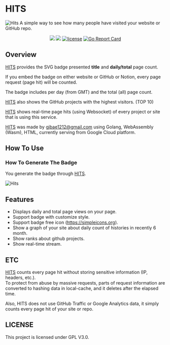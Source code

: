 # HITS

![Hits](https://storage.googleapis.com/hit-counter/main.png)
A simple way to see how many people have visited your website or GitHub repo.
<p align="center">
<a href="https://circleci.com/gh/gjbae1212/hit-counter"><img src="https://circleci.com/gh/gjbae1212/hit-counter.svg?style=svg"></a>
<a href="https://hits.seeyoufarm.com"><img src="https://hits.seeyoufarm.com/api/count/incr/badge.svg?url=https%3A%2F%2Fgithub.com%2Fgjbae1212%2Fhit-counter%2FREADME&count_bg=%2379C83D&title_bg=%23555555&icon=go.svg&icon_color=%2300ADD8&title=hits&edge_flat=false"/></a>
<a href="/LICENSE"><img src="https://img.shields.io/badge/license-GPL-blue.svg" alt="license" /></a>
<a href="https://goreportcard.com/report/github.com/gjbae1212/hit-counter"><img src="https://goreportcard.com/badge/github.com/gjbae1212/hit-counter" alt="Go Report Card" /></a> 
</p>

## Overview

[HITS](https://hits.seeyoufarm.com) provides the SVG badge presented **title** and **daily/total** page count.

If you embed the badge on either website or GitHub or Notion, every page request (page hit) will be counted.

The badge includes per day (from GMT) and the total (all) page count.

[HITS](https://hits.seeyoufarm.com) also shows the GitHub projects with the highest visitors. (TOP 10)

[HITS](https://hits.seeyoufarm.com) shows real-time page hits (using Websocket) of every project  or site that is using this service. 

[HITS](https://hits.seeyoufarm.com) was made by gjbae1212@gmail.com using Golang, WebAssembly (Wasm), HTML, currently serving from Google Cloud platform.
 
## How To Use
### How To Generate The Badge 
You generate the badge through [HITS](https://hits.seeyoufarm.com/#badge).

![Hits](https://storage.googleapis.com/hit-counter/gen.png)

## Features
- Displays daily and total page views on your page.  
- Support badge with customize style.
- Support badge free icon (https://simpleicons.org). 
- Show a graph of your site about daily count of histories in recently 6 month.
- Show ranks about github projects.
- Show real-time stream.
      
## ETC
[HITS](https://hits.seeyoufarm.com) counts every page hit without storing sensitive information (IP, headers, etc.).  
To protect from abuse by massive requests, parts of request information are converted to hashing data in local-cache, and it deletes after the elapsed time.

Also, HITS does not use GitHub Traffic or Google Analytics data, it simply counts every page hit of your site or repo.
  
## LICENSE
This project is licensed under GPL V3.0.
